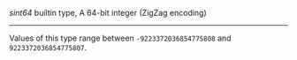 *sint64* builtin type, A 64-bit integer (ZigZag encoding)

---
Values of this type range between `-9223372036854775808` and `9223372036854775807`.

